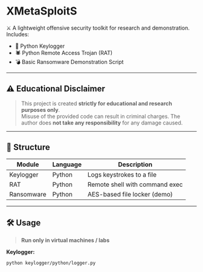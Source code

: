# XMetaSploitS

⚔️ A lightweight offensive security toolkit for research and demonstration.  
Includes:

- 🐍 Python Keylogger
- 🕷️ Python Remote Access Trojan (RAT)
- 💣 Basic Ransomware Demonstration Script

---

## ⚠️ Educational Disclaimer

> This project is created **strictly for educational and research purposes only**.  
> Misuse of the provided code can result in criminal charges. The author does **not take any responsibility** for any damage caused.

---

## 📁 Structure

| Module       | Language | Description                     |
|--------------|----------|---------------------------------|
| Keylogger    | Python   | Logs keystrokes to a file       |
| RAT          | Python   | Remote shell with command exec  |
| Ransomware   | Python   | AES-based file locker (demo)    |

---

## 🛠 Usage

> **Run only in virtual machines / labs**

**Keylogger:**
```bash
python keylogger/python/logger.py
